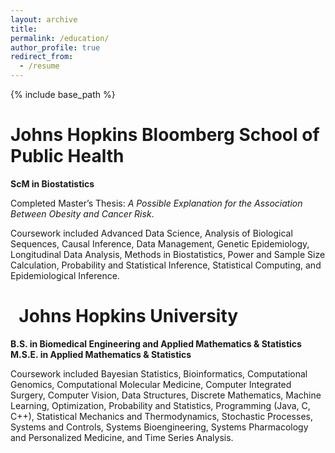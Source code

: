 ```yaml
---
layout: archive
title: 
permalink: /education/
author_profile: true
redirect_from:
  - /resume
---
```


{% include base_path %}

Johns Hopkins Bloomberg School of Public Health
======
**ScM in Biostatistics**

Completed Master’s Thesis: *A Possible Explanation for the Association Between Obesity and Cancer Risk*.

Coursework included Advanced Data Science, Analysis of Biological Sequences, Causal Inference, Data Management, Genetic Epidemiology, Longitudinal Data Analysis, Methods in Biostatistics, Power and Sample Size Calculation, Probability and Statistical Inference, Statistical Computing, and Epidemiological Inference.  


&nbsp;
Johns Hopkins University
======
**B.S. in Biomedical Engineering and Applied Mathematics & Statistics**  
**M.S.E. in Applied Mathematics & Statistics**

Coursework included Bayesian Statistics, Bioinformatics, Computational Genomics, Computational Molecular Medicine, Computer Integrated Surgery, Computer Vision, Data Structures, Discrete Mathematics, Machine Learning, Optimization, Probability and Statistics, Programming (Java, C, C++), Statistical Mechanics and Thermodynamics, Stochastic Processes, Systems and Controls, Systems Bioengineering, Systems Pharmacology and Personalized Medicine, and Time Series Analysis.



